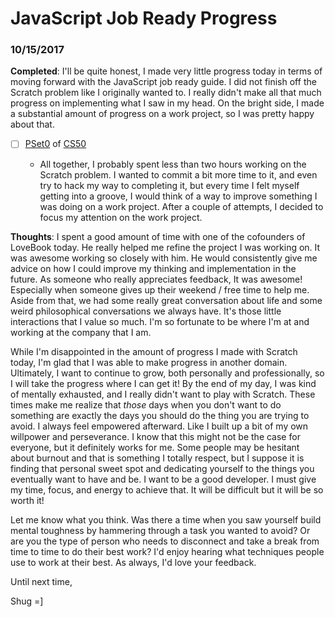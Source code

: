 # JavaScript Job Ready Progress

### 10/15/2017

**Completed**: I'll be quite honest, I made very little progress today in terms of moving forward with the JavaScript job ready guide. I did not finish off the Scratch problem like I originally wanted to. I really didn't make all that much progress on implementing what I saw in my head. On the bright side, I made a substantial amount of progress on a work project, so I was pretty happy about that.

- [ ] [PSet0](https://docs.cs50.net/2017/x/psets/0/pset0.html) of [CS50](https://www.edx.org/course/introduction-computer-science-harvardx-cs50x)

  - All together, I probably spent less than two hours working on the Scratch problem. I wanted to commit a bit more time to it, and even try to hack my way to completing it, but every time I felt myself getting into a groove, I would think of a way to improve something I was doing on a work project. After a couple of attempts, I decided to focus my attention on the work project.

**Thoughts**: I spent a good amount of time with one of the cofounders of LoveBook today. He really helped me refine the project I was working on. It was awesome working so closely with him. He would consistently give me advice on how I could improve my thinking and implementation in the future. As someone who really appreciates feedback, It was awesome! Especially when someone gives up their weekend / free time to help me. Aside from that, we had some really great conversation about life and some weird philosophical conversations we always have. It's those little interactions that I value so much. I'm so fortunate to be where I'm at and working at the company that I am.

While I'm disappointed in the amount of progress I made with Scratch today, I'm glad that I was able to make progress in another domain. Ultimately, I want to continue to grow, both personally and professionally, so I will take the progress where I can get it! By the end of my day, I was kind of mentally exhausted, and I really didn't want to play with Scratch. These times make me realize that *those* days when you don't want to do something are exactly the days you should do the thing you are trying to avoid. I always feel empowered afterward. Like I built up a bit of my own willpower and perseverance. I know that this might not be the case for everyone, but it definitely works for me. Some people may be hesitant about burnout and that is something I totally respect, but I suppose it is finding that personal sweet spot and dedicating yourself to the things you eventually want to have and be. I want to be a good developer. I must give my time, focus, and energy to achieve that. It will be difficult but it will be so worth it!

Let me know what you think. Was there a time when you saw yourself build mental toughness by hammering through a task you wanted to avoid? Or are you the type of person who needs to disconnect and take a break from time to time to do their best work? I'd enjoy hearing what techniques people use to work at their best. As always, I'd love your feedback.

Until next time,

Shug =]
